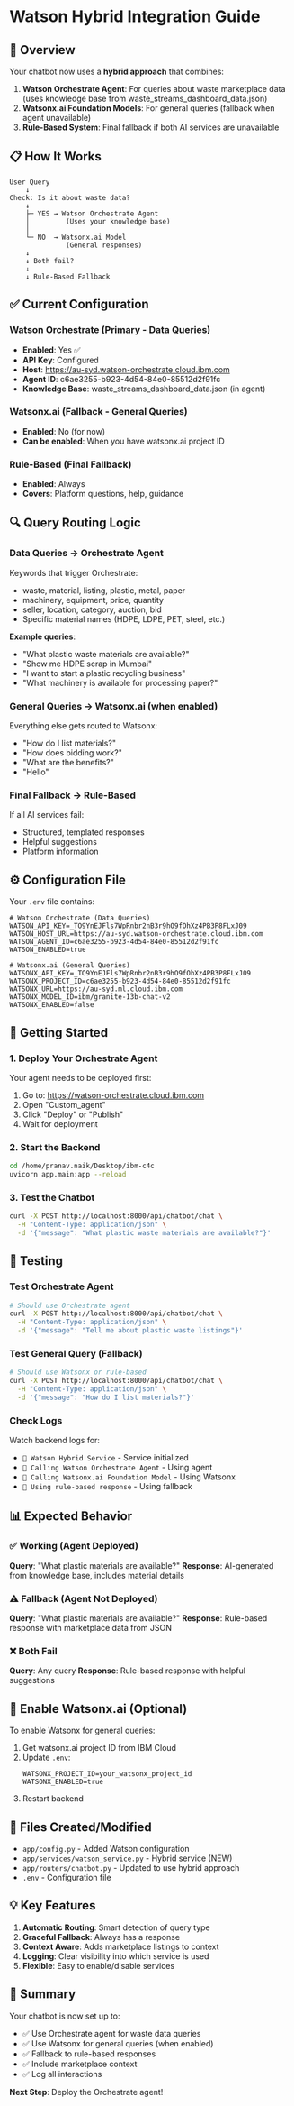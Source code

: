 # Watson Hybrid Integration Guide

## 🎯 Overview

Your chatbot now uses a **hybrid approach** that combines:

1. **Watson Orchestrate Agent**: For queries about waste marketplace data (uses knowledge base from waste_streams_dashboard_data.json)
2. **Watsonx.ai Foundation Models**: For general queries (fallback when agent unavailable)
3. **Rule-Based System**: Final fallback if both AI services are unavailable

## 📋 How It Works

```
User Query
    ↓
Check: Is it about waste data?
    ↓
    ├─ YES → Watson Orchestrate Agent
    │         (Uses your knowledge base)
    │
    └─ NO  → Watsonx.ai Model
              (General responses)
    ↓
    ↓ Both fail?
    ↓
    ↓ Rule-Based Fallback
```

## ✅ Current Configuration

### Watson Orchestrate (Primary - Data Queries)
- **Enabled**: Yes ✅
- **API Key**: Configured
- **Host**: https://au-syd.watson-orchestrate.cloud.ibm.com
- **Agent ID**: c6ae3255-b923-4d54-84e0-85512d2f91fc
- **Knowledge Base**: waste_streams_dashboard_data.json (in agent)

### Watsonx.ai (Fallback - General Queries)
- **Enabled**: No (for now)
- **Can be enabled**: When you have watsonx.ai project ID

### Rule-Based (Final Fallback)
- **Enabled**: Always
- **Covers**: Platform questions, help, guidance

## 🔍 Query Routing Logic

### Data Queries → Orchestrate Agent

Keywords that trigger Orchestrate:
- waste, material, listing, plastic, metal, paper
- machinery, equipment, price, quantity
- seller, location, category, auction, bid
- Specific material names (HDPE, LDPE, PET, steel, etc.)

**Example queries**:
- "What plastic waste materials are available?"
- "Show me HDPE scrap in Mumbai"
- "I want to start a plastic recycling business"
- "What machinery is available for processing paper?"

### General Queries → Watsonx.ai (when enabled)

Everything else gets routed to Watsonx:
- "How do I list materials?"
- "How does bidding work?"
- "What are the benefits?"
- "Hello"

### Final Fallback → Rule-Based

If all AI services fail:
- Structured, templated responses
- Helpful suggestions
- Platform information

## ⚙️ Configuration File

Your `.env` file contains:

```env
# Watson Orchestrate (Data Queries)
WATSON_API_KEY=_TO9YnEJFls7WpRnbr2nB3r9hO9fOhXz4PB3P8FLxJ09
WATSON_HOST_URL=https://au-syd.watson-orchestrate.cloud.ibm.com
WATSON_AGENT_ID=c6ae3255-b923-4d54-84e0-85512d2f91fc
WATSON_ENABLED=true

# Watsonx.ai (General Queries)
WATSONX_API_KEY=_TO9YnEJFls7WpRnbr2nB3r9hO9fOhXz4PB3P8FLxJ09
WATSONX_PROJECT_ID=c6ae3255-b923-4d54-84e0-85512d2f91fc
WATSONX_URL=https://au-syd.ml.cloud.ibm.com
WATSONX_MODEL_ID=ibm/granite-13b-chat-v2
WATSONX_ENABLED=false
```

## 🚀 Getting Started

### 1. Deploy Your Orchestrate Agent

Your agent needs to be deployed first:

1. Go to: https://watson-orchestrate.cloud.ibm.com
2. Open "Custom_agent"
3. Click "Deploy" or "Publish"
4. Wait for deployment

### 2. Start the Backend

```bash
cd /home/pranav.naik/Desktop/ibm-c4c
uvicorn app.main:app --reload
```

### 3. Test the Chatbot

```bash
curl -X POST http://localhost:8000/api/chatbot/chat \
  -H "Content-Type: application/json" \
  -d '{"message": "What plastic waste materials are available?"}'
```

## 🧪 Testing

### Test Orchestrate Agent

```bash
# Should use Orchestrate agent
curl -X POST http://localhost:8000/api/chatbot/chat \
  -H "Content-Type: application/json" \
  -d '{"message": "Tell me about plastic waste listings"}'
```

### Test General Query (Fallback)

```bash
# Should use Watsonx or rule-based
curl -X POST http://localhost:8000/api/chatbot/chat \
  -H "Content-Type: application/json" \
  -d '{"message": "How do I list materials?"}'
```

### Check Logs

Watch backend logs for:
- `🤖 Watson Hybrid Service` - Service initialized
- `🤖 Calling Watson Orchestrate Agent` - Using agent
- `🧠 Calling Watsonx.ai Foundation Model` - Using Watsonx
- `📝 Using rule-based response` - Using fallback

## 📊 Expected Behavior

### ✅ Working (Agent Deployed)

**Query**: "What plastic materials are available?"
**Response**: AI-generated from knowledge base, includes material details

### ⚠️ Fallback (Agent Not Deployed)

**Query**: "What plastic materials are available?"
**Response**: Rule-based response with marketplace data from JSON

### ❌ Both Fail

**Query**: Any query
**Response**: Rule-based response with helpful suggestions

## 🔧 Enable Watsonx.ai (Optional)

To enable Watsonx for general queries:

1. Get watsonx.ai project ID from IBM Cloud
2. Update `.env`:
   ```env
   WATSONX_PROJECT_ID=your_watsonx_project_id
   WATSONX_ENABLED=true
   ```
3. Restart backend

## 📝 Files Created/Modified

- `app/config.py` - Added Watson configuration
- `app/services/watson_service.py` - Hybrid service (NEW)
- `app/routers/chatbot.py` - Updated to use hybrid approach
- `.env` - Configuration file

## 💡 Key Features

1. **Automatic Routing**: Smart detection of query type
2. **Graceful Fallback**: Always has a response
3. **Context Aware**: Adds marketplace listings to context
4. **Logging**: Clear visibility into which service is used
5. **Flexible**: Easy to enable/disable services

## 🎉 Summary

Your chatbot is now set up to:
- ✅ Use Orchestrate agent for waste data queries
- ✅ Use Watsonx for general queries (when enabled)
- ✅ Fallback to rule-based responses
- ✅ Include marketplace context
- ✅ Log all interactions

**Next Step**: Deploy the Orchestrate agent!

